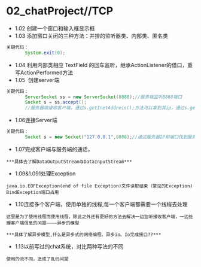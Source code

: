 # 02_chatProject//TCP

* 1.02 创建一个窗口和输入框显示框
* 1.03 添加窗口关闭的三种方法：并排的监听器类、内部类、匿名类 
```java
关键代码：
       System.exit(0);
```
* 1.04 利用内部类相应 TextField 的回车监听，继承ActionListener的借口，重写ActionPerformed方法
* 1.05  创建server端 
```Java
关键代码：
       ServerSocket ss = new ServerSocket(8888);//服务端监听8888端口
       Socket s = ss.accept();
       //服务器端接收客户端，通过s.getInetAddress();方法可以拿到其ip，通过s.getPort();拿到其端口
```
* 1.06连接Server端
```java
关键代码：
       Socket s = new Socket("127.0.0.1",8888);//通过服务器IP和端口找到服务器，申请访问
```
* 1.07完成客户端与服务端的通话，
```
***具体去了解DataOutputStream与DataInputStream***
```
* 1.09&1.091处理Exception
```
java.io.EOFException(end of file Exception)文件读取结束（常见的Exception)
BindException端口占用
```
* 1.10连接多个客户端，使用单独的线程,每一个客户端都需要一个线程去处理
```
这里是为了使用线程而使用线程，除此之外还有更好的方法去解决一边监听接收客户端，一边处理客户端信息的问题————异步的模型

***具体了解异步模型,什么是异步式的网络编程、异步io、Io完成接口??***
```
* 1.13以前写过的chat系统，对比两种写法的不同
```
使用的流不同，造成了乱码问题
```
